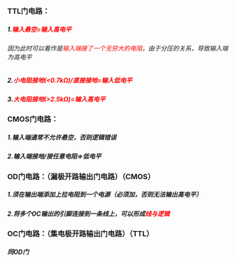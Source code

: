 ### TTL门电路：

##### 1.<font color='red'>输入悬空=输入高电平</font>

###### 		因为此时可以看作是<font color='red'>输入端接了一个无穷大的电阻</font>，由于分压的关系，导致输入端为高电平

##### 		2.<font color='red'>小电阻接地(<0.7kΩ)/直接接地=输入低电平</font>

##### 3.<font color='red'>大电阻接地(>2.5kΩ)=输入高电平</font>

### CMOS门电路：

##### 1.输入端通常不允许悬空，否则逻辑错误

##### 2.输入端接地/接任意电阻=>低电平

### OD门电路：（漏极开路输出门电路）（CMOS）

##### 1.须在输出端添加上拉电阻到一个电源（必须加，否则无法输出高电平）		

##### 2.将多个OC输出的引脚连接到一条线上，可以形成<font color='red'>线与逻辑</font>

### OC门电路：（集电极开路输出门电路）（TTL）

##### 同OD门

